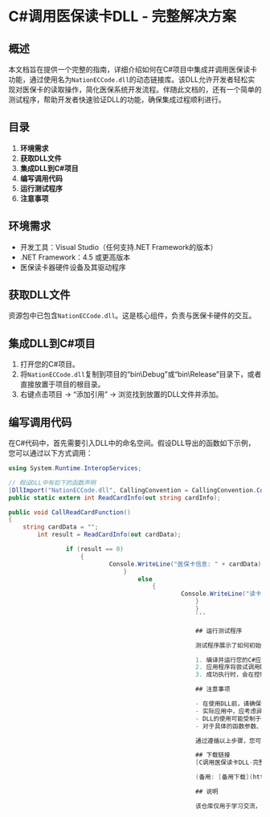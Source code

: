 # C#调用医保读卡DLL - 完整解决方案

## 概述

本文档旨在提供一个完整的指南，详细介绍如何在C#项目中集成并调用医保读卡功能，通过使用名为`NationECCode.dll`的动态链接库。该DLL允许开发者轻松实现对医保卡的读取操作，简化医保系统开发流程。伴随此文档的，还有一个简单的测试程序，帮助开发者快速验证DLL的功能，确保集成过程顺利进行。

## 目录

1. **环境需求**
2. **获取DLL文件**
3. **集成DLL到C#项目**
4. **编写调用代码**
5. **运行测试程序**
6. **注意事项**

## 环境需求

- 开发工具：Visual Studio（任何支持.NET Framework的版本）
- .NET Framework：4.5 或更高版本
- 医保读卡器硬件设备及其驱动程序

## 获取DLL文件

资源包中已包含`NationECCode.dll`。这是核心组件，负责与医保卡硬件的交互。

## 集成DLL到C#项目

1. 打开您的C#项目。
2. 将`NationECCode.dll`复制到项目的“bin\Debug”或“bin\Release”目录下，或者直接放置于项目的根目录。
3. 右键点击项目 -> “添加引用” -> 浏览找到放置的DLL文件并添加。

## 编写调用代码

在C#代码中，首先需要引入DLL中的命名空间。假设DLL导出的函数如下示例，您可以通过以下方式调用：

```csharp
using System.Runtime.InteropServices;

// 假设DLL中有如下的函数声明
[DllImport("NationECCode.dll", CallingConvention = CallingConvention.Cdecl)]
public static extern int ReadCardInfo(out string cardInfo);

public void CallReadCardFunction()
{
    string cardData = "";
        int result = ReadCardInfo(out cardData);

                if (result == 0)
                    {
                            Console.WriteLine("医保卡信息: " + cardData);
                                }
                                    else
                                        {
                                                Console.WriteLine("读卡失败，错误码: " + result);
                                                    }
                                                    }
                                                    ```

                                                    ## 运行测试程序

                                                    测试程序展示了如何初始化调用上述函数，模拟实际读卡场景。请确保医保读卡器连接正常，并且已经安装相应的驱动。

                                                    1. 编译并运行您的C#应用程序。
                                                    2. 应用程序将尝试调用DLL中的函数来读取医保卡信息。
                                                    3. 成功执行时，会在控制台输出医保卡的相关信息。

                                                    ## 注意事项

                                                    - 在使用DLL前，请确保你的开发环境和目标平台兼容。
                                                    - 实际应用中，应考虑异常处理逻辑，以应对读卡失败或其他潜在问题。
                                                    - DLL的使用可能受制于特定的授权协议，请确保合法合规地使用。
                                                    - 对于具体的函数参数、返回值以及函数原型，需参照DLL提供的官方文档或示例代码。

                                                    通过遵循以上步骤，您可以快速集成医保读卡功能到C#应用之中，极大提升开发效率与应用的实用性。

                                                    ## 下载链接
                                                    [C调用医保读卡DLL-完整解决方案](https://pan.quark.cn/s/e91452bd4f06) 

                                                    (备用: [备用下载](https://pan.baidu.com/s/1oLwlLz0yYlMlETrCKNZdpA?pwd=1234))

                                                    ## 说明

                                                    该仓库仅用于学习交流，请勿用于商业用途。

